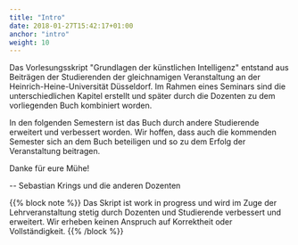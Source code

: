 ```yaml
---
title: "Intro"
date: 2018-01-27T15:42:17+01:00
anchor: "intro"
weight: 10
---
```


Das Vorlesungsskript "Grundlagen der künstlichen Intelligenz" entstand aus Beiträgen der Studierenden der gleichnamigen Veranstaltung an der Heinrich-Heine-Universität Düsseldorf. Im Rahmen eines Seminars sind die unterschiedlichen Kapitel erstellt und später durch die Dozenten zu dem vorliegenden Buch kombiniert worden.

In den folgenden Semestern ist das Buch durch andere Studierende erweitert und verbessert worden. Wir hoffen, dass auch die kommenden Semester sich an dem Buch beteiligen und so zu dem Erfolg der Veranstaltung beitragen.

Danke für eure Mühe!

-- Sebastian Krings und die anderen Dozenten

{{% block note %}}
Das Skript ist work in progress und wird im Zuge der Lehrveranstaltung stetig durch Dozenten und Studierende verbessert und erweitert. Wir erheben keinen Anspruch auf Korrektheit oder Vollständigkeit.
{{% /block %}}
